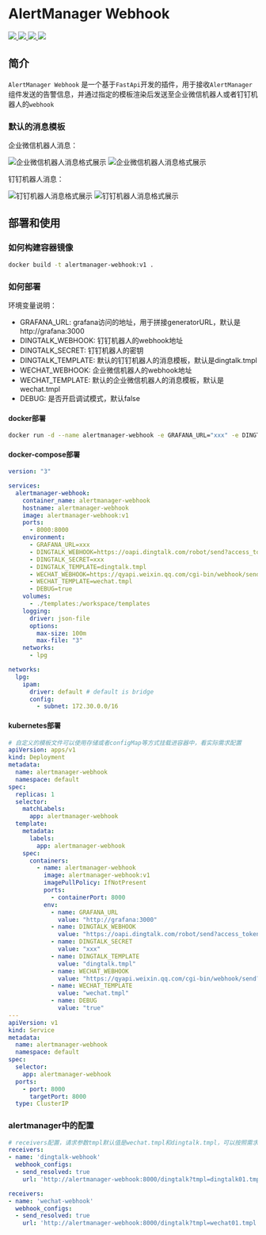 # AlertManager Webhook

<div>
  <a href="https://www.python.org/" target="_bank">
    <img src="https://img.shields.io/badge/Python-3.9-green?style=flat-square&logo=Python&logoColor=%233776AB" />
  </a>
  <a href="https://fastapi.tiangolo.com/" target="_bank">
    <img src="https://img.shields.io/badge/Fastapi-0.110.2-green?style=flat&logo=fastapi&logoColor=%23009688" />
  </a>
  <a href="https://docs.jinkan.org/docs/jinja2/" target="_bank">
    <img src="https://img.shields.io/badge/Jinja2-3.1.3-green?style=flat&logo=jinja&logoColor=%23B41717" />
  </a>
  <a href="https://docs.aiohttp.org/en/stable/index.html" target="_bank">
    <img src="https://img.shields.io/badge/aiohttp-3.9.5-green?style=flat&logo=aiohttp&logoColor=%232C5BB4" />
  </a>
</div>


## 简介

`AlertManager Webhook` 是一个基于`FastApi`开发的插件，用于接收`AlertManager`组件发送的告警信息，并通过指定的模板渲染后发送至企业微信机器人或者钉钉机器人的`webhook`

### 默认的消息模板

企业微信机器人消息：

![企业微信机器人消息格式展示](./assets/wechat_firing.png) ![企业微信机器人消息格式展示](./assets/wechat_resolved.png)

钉钉机器人消息：

![钉钉机器人消息格式展示](./assets/dingtalk_firing.png) ![钉钉机器人消息格式展示](./assets/dingtalk_resolved.png)

## 部署和使用

### 如何构建容器镜像

```bash
docker build -t alertmanager-webhook:v1 .
```
    
### 如何部署

环境变量说明：
* GRAFANA_URL: grafana访问的地址，用于拼接generatorURL，默认是http://grafana:3000
* DINGTALK_WEBHOOK: 钉钉机器人的webhook地址
* DINGTALK_SECRET: 钉钉机器人的密钥
* DINGTALK_TEMPLATE: 默认的钉钉机器人的消息模板，默认是dingtalk.tmpl
* WECHAT_WEBHOOK: 企业微信机器人的webhook地址
* WECHAT_TEMPLATE: 默认的企业微信机器人的消息模板，默认是wechat.tmpl
* DEBUG: 是否开启调试模式，默认false

#### docker部署

```bash
docker run -d --name alertmanager-webhook -e GRAFANA_URL="xxx" -e DINGTALK_WEBHOOK="xxx" -e DINGTALK_SECRET="xxx" -e DINGTALK_TEMPLATE="dingtalk.tmpl" -e WECHAT_WEBHOOK="xxx" -e WECHAT_TEMPLATE="wechat.tmpl" -e DEBUG=false -p 8000:8000 alertmanager-webhook:v1
```

#### docker-compose部署

```yaml
version: "3"

services:
  alertmanager-webhook:
    container_name: alertmanager-webhook
    hostname: alertmanager-webhook
    image: alertmanager-webhook:v1
    ports:
      - 8000:8000
    environment:
      - GRAFANA_URL=xxx
      - DINGTALK_WEBHOOK=https://oapi.dingtalk.com/robot/send?access_token=xxx
      - DINGTALK_SECRET=xxx
      - DINGTALK_TEMPLATE=dingtalk.tmpl
      - WECHAT_WEBHOOK=https://qyapi.weixin.qq.com/cgi-bin/webhook/send?key=xxx
      - WECHAT_TEMPLATE=wechat.tmpl
      - DEBUG=true
    volumes:
      - ./templates:/workspace/templates
    logging:
      driver: json-file
      options:
        max-size: 100m
        max-file: "3"
    networks:
      - lpg

networks:
  lpg:
    ipam:
      driver: default # default is bridge
      config:
        - subnet: 172.30.0.0/16
```

#### kubernetes部署

```yaml
# 自定义的模板文件可以使用存储或者configMap等方式挂载进容器中，看实际需求配置
apiVersion: apps/v1
kind: Deployment
metadata:
  name: alertmanager-webhook
  namespace: default
spec:
  replicas: 1
  selector:
    matchLabels:
      app: alertmanager-webhook
  template:
    metadata:
      labels:
        app: alertmanager-webhook
    spec:
      containers:
        - name: alertmanager-webhook
          image: alertmanager-webhook:v1
          imagePullPolicy: IfNotPresent
          ports:
            - containerPort: 8000
          env:
            - name: GRAFANA_URL
              value: "http://grafana:3000"
            - name: DINGTALK_WEBHOOK
              value: "https://oapi.dingtalk.com/robot/send?access_token=xxx"
            - name: DINGTALK_SECRET
              value: "xxx"
            - name: DINGTALK_TEMPLATE
              value: "dingtalk.tmpl"
            - name: WECHAT_WEBHOOK
              value: "https://qyapi.weixin.qq.com/cgi-bin/webhook/send?key=xxx"
            - name: WECHAT_TEMPLATE
              value: "wechat.tmpl"
            - name: DEBUG
              value: "true"
---
apiVersion: v1
kind: Service
metadata:
  name: alertmanager-webhook
  namespace: default
spec:
  selector:
    app: alertmanager-webhook
  ports:
    - port: 8000
      targetPort: 8000
  type: ClusterIP
```

### alertmanager中的配置

```yaml
# receivers配置，请求参数tmpl默认值是wechat.tmpl和dingtalk.tmpl，可以按照需求指定要使用的模板
receivers:
- name: 'dingtalk-webhook'
  webhook_configs:
  - send_resolved: true
    url: 'http://alertmanager-webhook:8000/dingtalk?tmpl=dingtalk01.tmpl'

receivers:
- name: 'wechat-webhook'
  webhook_configs:
  - send_resolved: true
    url: 'http://alertmanager-webhook:8000/dingtalk?tmpl=wechat01.tmpl'
```